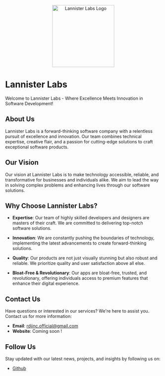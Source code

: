 <div align="center">
  <img src="https://github.com/Lannister-Labs/Lannister-Labs/assets/145307127/8ed9cb2d-36d3-41bf-a885-119f128d0e65" alt="Lannister Labs Logo" width="200">
</div>

# Lannister Labs

Welcome to Lannister Labs - Where Excellence Meets Innovation in Software Development!

## About Us

Lannister Labs is a forward-thinking software company with a relentless pursuit of excellence and innovation. Our team combines technical expertise, creative flair, and a passion for cutting-edge solutions to craft exceptional software products.

## Our Vision

Our vision at Lannister Labs is to make technology accessible, reliable, and transformative for businesses and individuals alike. We aim to lead the way in solving complex problems and enhancing lives through our software solutions.

## Why Choose Lannister Labs?

- **Expertise**: Our team of highly skilled developers and designers are masters of their craft. We are committed to delivering top-notch software solutions.

- **Innovation**: We are constantly pushing the boundaries of technology, implementing the latest advancements to create forward-thinking solutions.

- **Quality**: Our products are not just visually stunning but also robust and reliable. We prioritize quality and user satisfaction above all else.

- **Bloat-Free & Revolutionary**: Our apps are bloat-free, trusted, and revolutionary, offering individuals access to premium features that enhance their digital experience.

## Contact Us

Have questions or interested in our services? We're here to assist you. Contact us for more information:

- **Email**: rdjinc.official@gmail.com
- **Website**: Coming soon !

## Follow Us

Stay updated with our latest news, projects, and insights by following us on:

- [Github](https://github.com/Lannister-Labs)
